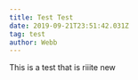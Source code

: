 ```yaml
---
title: Test Test
date: 2019-09-21T23:51:42.031Z
tag: test
author: Webb
---
```

This is a test that is riiite new
